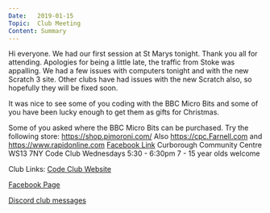 ```yaml
---
Date:   2019-01-15
Topic:  Club Meeting
Content: Summary
---
```

Hi everyone. We had our first session at St Marys tonight. Thank you all for attending. Apologies for being a little late, the traffic from Stoke was appalling. We had a few issues with computers tonight and with the new Scratch 3 site. Other clubs have had issues with the new Scratch also, so hopefully they will be fixed soon.

It was nice to see some of you coding with the BBC Micro Bits and some of you have been lucky enough to get them as gifts for Christmas.   

Some of you asked where the BBC Micro Bits can be purchased. Try the following store: https://shop.pimoroni.com/  Also https://cpc.Farnell.com and https://www.rapidonline.com
[Facebook Link](https://www.facebook.com/1481985248595237/posts/1872548622872229/)
Curborough Community Centre
WS13 7NY
Code Club
Wednesdays 5:30 - 6:30pm
7 - 15 year olds welcome

Club Links:
[Code Club Website](https://lichfield-code-club.github.io/)

[Facebook Page](https://www.facebook.com/LichfieldCoders)

[Discord club messages](https://discord.gg/szz6xGK)
